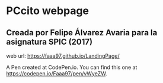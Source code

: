 # PCcito webpage
## Creada por Felipe Álvarez Avaria para la asignatura SPIC (2017)

web url: https://faaa97.github.io/LandingPage/ 

A Pen created at CodePen.io. You can find this one at https://codepen.io/Faaa97/pen/vWyeZW.

